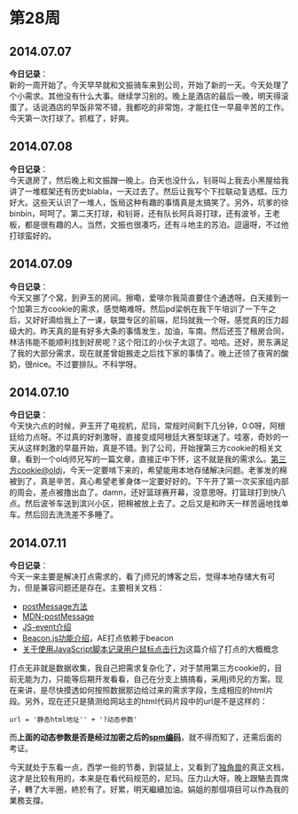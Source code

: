 第28周
======

## 2014.07.07

**今日记录**：  
新的一周开始了。今天早早就和文振骑车来到公司，开始了新的一天。今天处理了个小需求。其他没有什么大事。继续学习别的。晚上是酒店的最后一晚，明天得滚蛋了。话说酒店的早饭非常不错，我都吃的非常饱，才能扛住一早晨辛苦的工作。今天第一次打球了。抓框了，好爽。

## 2014.07.08

**今日记录**：  
今天退房了，然后晚上和文振蹭一晚上。白天也没什么，钊哥叫上我去小黑屋给我讲了一堆框架还有历史blabla，一天过去了。然后让我写个下拉联动复选框。压力好大。这些天认识了一堆人，饭局这种有趣的事情真是太搞笑了。另外，坑爹的徐binbin，呵呵了。第二天打球，和钊哥，还有队长阿兵哥打球，还有波爷，王老板，都是很有趣的人。当然，文振也很凑巧，还有斗地主的苏泊。逗逼呀，不过他打球蛮好的。

## 2014.07.09

**今日记录**：  
今天又挪了个窝，到尹玉的房间。擦嘞，爱啡尔我简直要住个通透呀。白天接到一个加第三方cookie的需求，感觉略难呀。然后pd梁帆在我下午培训了一下午之后，又好好滴给我上了一课，联盟专区的前端，尼玛就我一个呀。感觉真的压力超级大的。昨天真的是有好多大条的事情发生，加油，车南。然后还签了租房合同，林洁伟能不能顺利找到好房呢？这个阳江的小伙子太逗了。哈哈。还好，房东满足了我的大部分需求，现在就差曾姐搬走之后找下家的事情了。晚上还领了夜宵的酸奶，很nice。不过要排队。不科学呀。

## 2014.07.10

**今日记录**：  
今天快六点的时候，尹玉开了电视机，尼玛，常规时间剩下几分钟，0:0呀，阿根廷给力点呀。不过真的好刺激呀，直接变成阿根廷大赛型球迷了。哇塞，奇妙的一天从这样刺激的早晨开始，真是不错。到了公司，开始搜第三方cookie的相关文章，看到一个oldj师兄写的一篇文章，直接正中下怀，这不就是我的需求么。[第三方cookie@oldj](http://oldj.net/article/third-party-cookie/)，今天一定要啃下来的，希望能用本地存储解决问题。老爹发的棉被到了，真是辛苦，真心希望老爹身体一定要好好的。下午开了第一次买家组内部的周会，差点被撸出血了。damn，还好篮球赛开幕，没意思呀。打篮球打到快八点。然后波爷车送到滨兴小区，把棉被放上去了。之后又是和昨天一样苦逼地找单车。然后回去洗洗差不多睡了。

## 2014.07.11

**今日记录**：  
今天一来主要是解决打点需求的，看了j师兄的博客之后，觉得本地存储大有可为，但是兼容问题还是存在。主要相关文档：

- [postMessage方法](http://help.dottoro.com/ljwgvhwh.php)
- [MDN-postMessage](https://developer.mozilla.org/en-US/docs/Web/API/Window.postMessage)
- [JS-event介绍](http://www.quirksmode.org/js/introevents.html)
- [Beacon.js功能介绍](http://docs.alibaba-inc.com/display/ccbu/Beacon)，AE打点依赖于beacon
- [关于使用JavaScript脚本记录用户鼠标点击行为](http://oldj.net/article/js-mouse-tracer/)这篇介绍了打点的大概概念

打点无非就是数据收集，我自己把需求复杂化了，对于禁用第三方cookie的，目前无能为力，只能等后期开发看看，自己在分支上搞搞看，采用j师兄的方案。现在来讲，是尽快摸透如何按照数据那边给过来的需求字段，生成相应的html片段。另外，现在还只是猜测给网站主的html代码片段中的url是不是这样的：

	url = '静态html地址'' + '?动态参数'

而**上面的动态参数是否是经过加密之后的[spm编码](http://shuju.taobao.ali.com/klc/baike/baikeInfo.htm?id=30&ticket=4ab73156-8a8f-4d2c-92a1-1c817def0739)**，就不得而知了，还需后面的考证。

今天就处于东看一点，西学一些的节奏，到袋鼠上，又看到了[独角兽](http://docs.alibaba-inc.com/pages/viewpage.action?pageId=62716113)的真正文档，这才是比较有用的，本来是在看代码规范的，尼玛。压力山大呀。晚上跟駱去買席子，轉了大半圈，終於有了。好累，明天繼續加油。娟姐的那個項目可以作為我的業務支撐。
